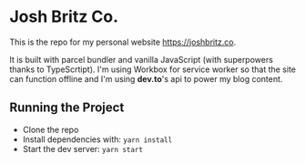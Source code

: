 # Josh Britz Co.

This is the repo for my personal website https://joshbritz.co.

It is built with parcel bundler and vanilla JavaScript (with superpowers thanks to TypeScrtipt). I'm using Workbox for service worker so that the site can function offline and I'm using **dev.to**'s api to power my blog content.

## Running the Project

- Clone the repo
- Install dependencies with: `yarn install`
- Start the dev server: `yarn start`